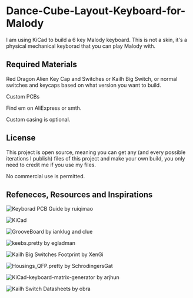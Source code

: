 # Dance-Cube-Layout-Keyboard-for-Malody

I am using KiCad to build a 6 key Malody keyboard. This is not a skin, it's a physical mechanical keyborad that you can play Malody with.


## Required Materials

Red Dragon Alien Key Cap and Switches or Kailh Big Switch, or normal switches and keycaps based on what version you want to build.

Custom PCBs

Find em on AliExpress or smth.

Custom casing is optional.



## License

This project is open source, meaning you can get any (and every possible iterations I publish) files of this project and make your own build, you only need to credit me if you use my files.

No commercial use is permitted.



## Refeneces, Resources and Inspirations

![Keyborad PCB Guide](https://github.com/ruiqimao/keyboard-pcb-guide) by ruiqimao

![KiCad](https://www.kicad.org)

![GrooveBoard](https://github.com/ianklug/grooveboard) by ianklug and clue

![keebs.pretty](https://github.com/egladman/keebs.pretty) by egladman

![Kailh Big Switches Footprint](https://github.com/XenGi/kailh_big_series.pretty) by XenGi

![Housings_QFP.pretty](https://github.com/KiCad/Housings_QFP.pretty) by SchrodingersGat

![KiCad-keyboard-matrix-generator](https://github.com/arjhun/KiCad-keyboard-matrix-generator) by arjhun

![Kailh Switch Datasheets](https://github.com/keyboardio/keyswitch_documentation/tree/master/datasheets/Kailh) by obra

